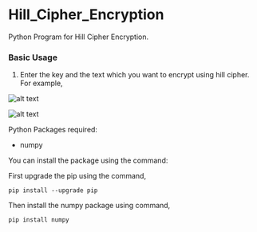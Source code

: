 # Hill_Cipher_Encryption
Python Program for Hill Cipher Encryption.

### Basic Usage

1. Enter the key and the text which you want to encrypt using hill cipher. For example,

![alt text](https://github.com/monilshah98/Hill_Cipher_Encryption/blob/master/Example-1.PNG)

![alt text](https://github.com/monilshah98/Hill_Cipher_Encryption/blob/master/Example-2.PNG)

Python Packages required:

- numpy

You can install the package using the command: 

First upgrade the pip using the command,

    pip install --upgrade pip

Then install the numpy package using command,

    pip install numpy


